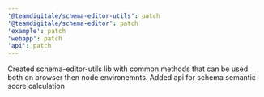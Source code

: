 ```yaml
---
'@teamdigitale/schema-editor-utils': patch
'@teamdigitale/schema-editor': patch
'example': patch
'webapp': patch
'api': patch
---
```


Created schema-editor-utils lib with common methods that can be used both on browser then node environemnts. Added api for schema semantic score calculation
